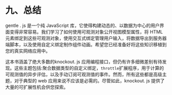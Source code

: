 # 九、总结

gentle . js 是一个纯 JavaScript 库，它使得构建动态的、以数据为中心的用户界面变得非常容易。我们学习了如何使用可观测对象公开视图模型属性，将 HTML 元素绑定到这些可观测对象，使用交互式绑定管理用户输入，将数据导出到服务器端脚本，以及使用自定义绑定制作组件动画。希望您已经准备好将这些知识移植到您的真实网络应用中。

这本书涵盖了绝大多数的knockout. js 应用编程接口，但仍有许多细微差别有待发现。这些主题包括:聚合数据类型的自定义绑定，`throttle`扩展程序，用于计算的可观测值的异步评估，以及手动订阅可观测值的事件。然而，所有这些都是高级主题，对于典型的 web 应用来说不应该是必需的。尽管如此，knockout. js 提供了大量的可扩展性机会供您探索。